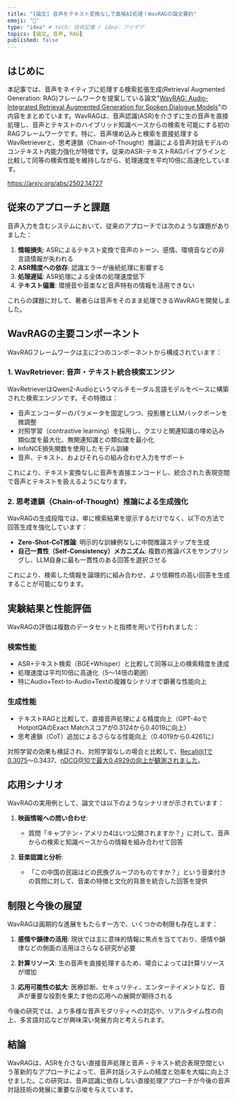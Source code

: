 ```yaml
---
title: "[論文] 音声をテキスト変換なしで直接AI処理！WavRAGの論文要約"
emoji: "🌊"
type: "idea" # tech: 技術記事 / idea: アイデア
topics: [論文, 音声, RAG]
published: false
---
```


## はじめに
本記事では、音声をネイティブに処理する検索拡張生成(Retrieval Augmented Generation: RAG)フレームワークを提案している論文"[WavRAG: Audio-Integrated Retrieval Augmented Generation for Spoken Dialogue Models](https://arxiv.org/abs/2502.14727)"の内容をまとめています。WavRAGは、音声認識(ASR)を介さずに生の音声を直接処理し、音声とテキストのハイブリッド知識ベースからの検索を可能にする初のRAGフレームワークです。特に、音声埋め込みと検索を直接処理するWavRetrieverと、思考連鎖（Chain-of-Thought）推論による音声対話モデルのコンテキスト内能力強化が特徴です。従来のASR-テキストRAGパイプラインと比較して同等の検索性能を維持しながら、処理速度を平均10倍に高速化しています。

https://arxiv.org/abs/2502.14727

## 従来のアプローチと課題

音声入力を含むシステムにおいて、従来のアプローチでは次のような課題がありました：

1. **情報損失**: ASRによるテキスト変換で音声のトーン、感情、環境音などの非言語情報が失われる
2. **ASR精度への依存**: 認識エラーが後続処理に影響する
3. **処理遅延**: ASR処理による全体の処理速度低下
4. **テキスト偏重**: 環境音や音楽など音声特有の情報を活用できない

これらの課題に対して、著者らは音声をそのまま処理できるWavRAGを開発しました。

## WavRAGの主要コンポーネント

WavRAGフレームワークは主に2つのコンポーネントから構成されています：

### 1. WavRetriever: 音声・テキスト統合検索エンジン

WavRetrieverはQwen2-Audioというマルチモーダル言語モデルをベースに構築された検索エンジンです。その特徴は：

- 音声エンコーダーのパラメータを固定しつつ、投影層とLLMバックボーンを微調整
- 対照学習（contrastive learning）を採用し、クエリと関連知識の埋め込み類似度を最大化、無関連知識との類似度を最小化
- InfoNCE損失関数を使用したモデル訓練
- 音声、テキスト、およびそれらの組み合わせ入力をサポート

これにより、テキスト変換なしに音声を直接エンコードし、統合された表現空間で音声とテキストを扱えるようになります。

### 2. 思考連鎖（Chain-of-Thought）推論による生成強化

WavRAGの生成段階では、単に検索結果を提示するだけでなく、以下の方法で回答生成を強化しています：

- **Zero-Shot-CoT推論**: 明示的な訓練例なしに中間推論ステップを生成
- **自己一貫性（Self-Consistency）メカニズム**: 複数の推論パスをサンプリングし、LLM自身に最も一貫性のある回答を選択させる

これにより、検索した情報を論理的に組み合わせ、より信頼性の高い回答を生成することが可能になります。

## 実験結果と性能評価

WavRAGの評価は複数のデータセットと指標を用いて行われました：

### 検索性能

- ASR+テキスト検索（BGE+Whisper）と比較して同等以上の検索精度を達成
- 処理速度は平均10倍に高速化（5～14倍の範囲）
- 特にAudio+Text-to-Audio+Textの複雑なシナリオで顕著な性能向上

### 生成性能

- テキストRAGと比較して、直接音声処理による精度向上（GPT-4oでHotpotQAのExact Matchスコアが0.3124から0.4019に向上）
- 思考連鎖（CoT）追加によるさらなる性能向上（0.4019から0.4261に）

対照学習の効果も検証され、対照学習なしの場合と比較して、Recall@1で0.3075～0.3437、nDCG@10で最大0.4929の向上が観測されました。

## 応用シナリオ

WavRAGの実用例として、論文では以下のようなシナリオが示されています：

1. **映画情報への問い合わせ**:
   - 質問「キャプテン・アメリカ4はいつ公開されますか？」に対して、音声からの検索と知識ベースからの情報を組み合わせて回答

2. **音楽認識と分析**:
   - 「この中国の民謡はどの民族グループのものですか？」という音楽付きの質問に対して、音楽の特徴と文化的背景を統合した回答を提供

## 制限と今後の展望

WavRAGは画期的な進展をもたらす一方で、いくつかの制限も存在します：

1. **感情や韻律の活用**: 現状では主に意味的情報に焦点を当てており、感情や韻律などの側面の活用はさらなる研究が必要

2. **計算リソース**: 生の音声を直接処理するため、場合によっては計算リソースが増加

3. **応用可能性の拡大**: 医療診断、セキュリティ、エンターテイメントなど、音声が重要な役割を果たす他の応用への展開が期待される

今後の研究では、より多様な音声モダリティへの対応や、リアルタイム性の向上、多言語対応などが興味深い発展方向と考えられます。

## 結論

WavRAGは、ASRを介さない直接音声処理と音声・テキスト統合表現空間という革新的なアプローチによって、音声対話システムの精度と効率を大幅に向上させました。この研究は、音声認識に依存しない直接処理アプローチが今後の音声対話技術の発展に重要な示唆を与えています。